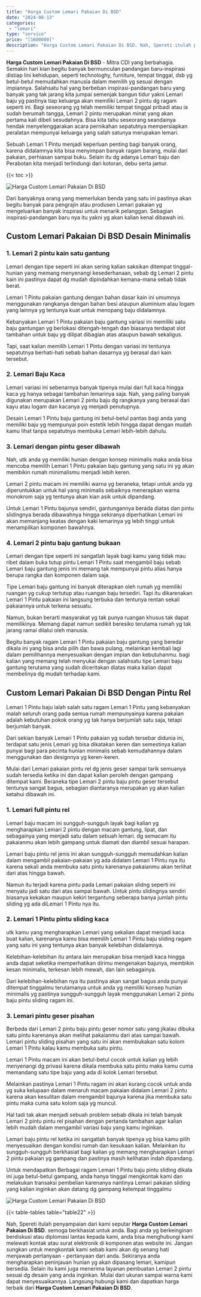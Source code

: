 ```yaml
---
title: "Harga Custom Lemari Pakaian Di BSD"
date: "2024-08-13"
categories:
 - "lemari"
type: "service"
price: "[1600000]"
description: "Harga Custom Lemari Pakaian Di BSD. Nah, Spereti itulah penyampaian dari kami seputar **Harga Custom Lemari Pakaian Di BSD**. semoga berkhasiat untuk anda. B..."
---
```


**Harga Custom Lemari Pakaian Di BSD** - Mitra CDI yang berbahagia. Semakin hari kian begitu banyak bermunculan pandangan baru-inspirasi distiap lini kehidupan, seperti technologhy, furniture, tempat tinggal, dsb yg betul-betul memudahkan manusia dalam memilih yg sesuai dengan impiannya. Salahsatu hal yang berbeban inspirasi-pandangan baru yang banyak yang tak jarang kita jumpai semenjak bangun tidur yakni Lemari baju yg pastinya tiap keluarga akan memiliki Lemari 2 pintu dg ragam seperti ini. Bagi seseorang yg telah memiliki tempat tinggal pribadi atau ia sudah berumah tangga, Lemari 2 pintu merupakan minat yang akan pertama kali dibeli sesudahnya. Bisa kita tahu seseorang seandainya hendak menyelenggarakan acara pernikahan sepatutnya mempersiapkan peralatan mempunyai keluarga yang salah satunya merupakan lemari.

Sebuah Lemari 1 Pintu menjadi keperluan penting bagi banyak orang, karena didalamnya kita bisa menyimpan banyak ragam barang, mulai dari pakaian, perhiasan sampai buku. Selain itu dg adanya Lemari baju dan Perabotan kita menjadi terlindungi dari kotoran, debu serta jamur.

{{< toc >}}

![Harga Custom Lemari Pakaian Di BSD](/images/mebel/dipan-anak-018.jpg)

Dari banyaknya orang yang memerlukan benda yang satu ini pastinya akan begitu banyak para pengrajin atau produsen Lemari pakaian yg mengeluarkan banyak inspirasi untuk menarik pelanggan. Sebagian inspirasi-pandangan baru nya itu yakni yg akan kalian kenal dibawah ini.

## Custom Lemari Pakaian Di BSD Desain Minimalis

### 1\. Lemari 2 pintu kain satu gantung

Lemari dengan tipe seperti ini akan sering kalian saksikan ditempat tinggal-hunian yang memang menyenangi kesederhanaan, sebab dg Lemari 2 pintu kain ini pastinya dapat dg mudah dipindahkan kemana-mana sebab tidak berat.

Lemari 1 Pintu pakaian gantung dengan bahan dasar kain ini umumnya menggunakan rangkanya dengan bahan besi ataupun aluminium atau logam yang lainnya yg tentunya kuat untuk menopang baju didalamnya.

Kebanyakan Lemari 1 Pintu pakaian baju gantung variasi ini memiliki satu baju gantungan yg berlokasi ditengah-tengah dan biasanya terdapat slot tambahan untuk baju yg dilipat dibagian atas ataupun bawah sekaligus.

Tapi, saat kalian memilih Lemari 1 Pintu dengan variasi ini tentunya sepatutnya berhati-hati sebab bahan dasarnya yg berasal dari kain tersebut.

### 2\. Lemari Baju Kaca

Lemari variasi ini sebenarnya banyak tipenya mulai dari full kaca hingga kaca yg hanya sebagai tambahan lemarinya saja. Nah, yang paling banyak digunakan merupakan Lemari 2 pintu baju dg rangkanya yang berasal dari kayu atau logam dan kacanya yg menjadi penutupnya.

Desain Lemari 1 Pintu baju gantung ini betul-betul pantas bagi anda yang memiliki baju yg mempunyai poin estetik lebih hingga dapat dengan mudah kamu lihat tanpa sepatutnya membuka Lemari lebih-lebih dahulu.

### 3\. Lemari dengan pintu geser dibawah

Nah, utk anda yg memiliki hunian dengan konsep minimalis maka anda bisa mencoba memilih Lemari 1 Pintu pakaian baju gantung yang satu ini yg akan membikin rumah minimalismu menjadi lebih keren.

Lemari 2 pintu macam ini memiliki warna yg beraneka, tetapi untuk anda yg diperuntukkan untuk hal yang minimalis sebaiknya menerapkan warna monokrom saja yg tentunya akan kian asik untuk dipandang.

Untuk Lemari 1 Pintu bajunya sendiri, gantungannya berada diatas dan pintu slidingnya berada dibawahnya hingga sekiranya diperhatikan Lemari ini akan memanjang keatas dengan kaki lemarinya yg lebih tinggi untuk menampilkan komponen bawahnya.

### 4\. Lemari 2 pintu baju gantung bukaan

Lemari dengan tipe seperti ini sangatlah layak bagi kamu yang tidak mau ribet dalam buka tutup pintu Lemari 1 Pintu saat mengambil baju sebab Lemari baju gantung jenis ini memang tak mempunyai pintu alias hanya berupa rangka dan komponen dalam saja.

Tipe Lemari baju gantung ini banyak diterapkan oleh rumah yg memiliki ruangan yg cukup tertutup atau ruangan baju tersediri. Tapi itu dikarenakan Lemari 1 Pintu pakaian ini langsung terbuka dan tentunya rentan sekali pakaiannya untuk terkena sesuatu.

Namun, bukan berarti masyarakat yg tak punya ruangan khusus tak dapat memilikinya. Memang dapat namun sedikit beresiko terutama rumah yg tak jarang ramai dilalui oleh manusia.

Begitu banyak ragam Lemari 1 Pintu pakaian baju gantung yang beredar dikala ini yang bisa anda pilih dan bawa pulang, melainkan kembali lagi dalam pemilihannya menyesuaikan dengan impian dan kebutuhanmu. bagi kalian yang memang telah menyukai dengan salahsatu tipe Lemari baju gantung terutama yang sudah diceritakan diatas maka kalian dapat membelinya dg mudah terhadap kami.

## Custom Lemari Pakaian Di BSD Dengan Pintu Rel

Lemari 1 Pintu baju ialah salah satu ragam Lemari 1 Pintu yang kebanyakan malah seluruh orang pada semua rumah mempunyainya karena pakaian adalah kebutuhan pokok orang yg tak hanya berjumlah satu saja, tetapi berjumlah banyak.

Dari sekian banyak Lemari 1 Pintu pakaian yg sudah tersebar didunia ini, terdapat satu jenis Lemari yg bisa dikatakan keren dan semestinya kalian punyai bagi para pecinta hunian minimalis sebab kemudahannya dalam menggunakan dan designnya yg keren-keren.

Mulai dari Lemari pakaian pintu rel dg jenis geser sampai tarik semuanya sudah tersedia ketika ini dan dapat kalian peroleh dengan gampang ditempat kami. Beraneka tipe Lemari 2 pintu baju pintu geser tersebut tentunya sangat bagus, sebagian diantaranya merupakan yg akan kalian ketahui dibawah ini.

### 1\. Lemari full pintu rel

Lemari baju macam ini sungguh-sungguh layak bagi kalian yg mengharapkan Lemari 2 pintu dengan macam gantung, lipat, dan sebagainya yang menjadi satu dalam sebuah lemari. dg semacam itu pakaianmu akan lebih gampang untuk diamati dan diambil sesuai harapan.

Lemari baju pintu rel jenis ini akan sungguh-sungguh memudahkan kalian dalam mengambil pakaian-pakaian yg ada didalam Lemari 1 Pintu nya itu karena sekali anda membuka satu pintu karenanya pakaianmu akan terlihat dari atas hingga bawah.

Namun itu terjadi karena pintu pada Lemari pakaian slidng seperti ini menyatu jadi satu dari atas sampai bawah. Untuk pintu slidingnya sendiri biasanya kekakan maupun kekiri tergantung seberapa banya jumlah pintu sliding yg ada diLemari 1 Pintu nya itu.

### 2\. Lemari 1 Pintu pintu sliding kaca

utk kamu yang mengharapkan Lemari yang sekalian dapat menjadi kaca buat kalian, karenanya kamu bisa memilih Lemari 1 Pintu baju sliding ragam yang satu ini yang tentunya akan banyak kelebihan didalamnya.

Kelebihan-kelebihan itu antara lain merupakan bisa menjadi kaca hingga anda dapat seketika memperhatikan dirimu mengenakan bajunya, membikin kesan minimalis, terkesan lebih mewah, dan lain sebagainya.

Dari kelebihan-kelebihan nya itu pastinya akan sangat bagus anda punyai ditempat tinggalmu terutamanya untuk anda yg memiliki konsep hunian minimalis yg pastinya sungguh-sungguh layak menggunakan Lemari 2 pintu baju pintu sliding ragam ini.

### 3\. Lemari pintu geser pisahan

Berbeda dari Lemari 2 pintu baju pintu geser nomor satu yang jikalau dibuka satu pintu karenanya akan melihat pakaianmu dari atas sampai bawah. Lemari pintu sliding pisahan yang satu ini akan membukakan satu kolom Lemari 1 Pintu kalau kamu membuka satu pintu.

Lemari 1 Pintu macam ini akan betul-betul cocok untuk kalian yg lebih menyenangi dg privasi karena dikala membuka satu pintu maka kamu cuma memandang satu tipe baju yang ada di kolok Lemari tersebut.

Melainkan pastinya Lemari 1 Pintu ragam ini akan kurang cocok untuk anda yg suka kelupaan dalam menaruh macam pakaian didalam Lemari 2 pintu karena akan kesulitan dalam mengambil bajunya karena jika membuka satu pintu maka cuma satu kolom saja yg muncul.

Hal tadi tak akan menjadi sebuah problem sebab dikala ini telah banyak Lemari 2 pintu pintu rel pisahan dengan pertanda tambahan agar kalian lebih mudah dalam mengambil variasi baju yang kamu inginkan.

Lemari baju pintu rel ketika ini sangatlah banyak tipenya yg bisa kamu pilih menyesuaikan dengan kondisi rumah dan kesukaan kalian. Melainkan itu sungguh-sungguh berkhasiat bagi kalian yg memang mengharapkan Lemari 2 pintu pakaian yg gampang dan pastinya masih kelihatan indah dipandang.

Untuk mendapatkan Berbagai ragam Lemari 1 Pintu baju pintu sliding dikala ini juga betul-betul gampang, anda hanya tinggal mengkontak kami dan melakukan transaksi pembelian karenanya nantinya Lemari pakaian sliding yang kalian inginkan akan datang dg gampang ketempat tinggalmu

![Harga Custom Lemari Pakaian Di BSD](/images/mebel/lemari-buku-018.jpg)

{{< table-tables table="table22" >}}

Nah, Spereti itulah penyampaian dari kami seputar **Harga Custom Lemari Pakaian Di BSD**. semoga berkhasiat untuk anda. Bagi anda yg berkeinginan berdiskusi atau diplomasi lantas kepada kami, anda bisa menghubungi kami melewati kontak atau surat elektronik di komponen atas website ini. Jangan sungkan untuk mengkontak kami sebab kami akan dg senang hati menjawab pertanyaan - pertanyaan dari anda. Sekiranya anda mengharapkan peninjauan hunian yg akan dipasang lemari, kamipun bersedia. Selain itu kami juga menerima layanan pembuatan Lemari 2 pintu sesuai dg desain yang anda inginkan. Mulai dari ukuran sampai warna kami dapat menyesuaikannya. Langsung hubungi kami dan dapatkan harga terbaik dari **Harga Custom Lemari Pakaian Di BSD**.

